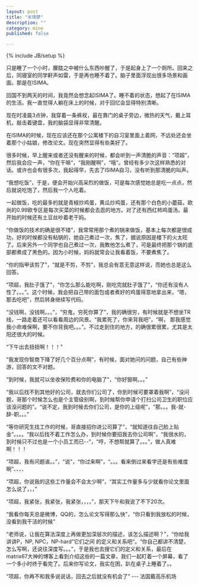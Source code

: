 ```yaml
---
layout: post
title: "半场梦"
description: ""
category: mine
published: false

---
```

{% include JB/setup %}

只是睡了一个小时，朦胧之中被什么东西吵醒了，于是起身上了一个厕所。回来之后，同寝室的同学鼾声如雷，于是再也睡不着了。脑子里面浮现出很多场景和画面。那是在ISIMA。

回国不到两天的时间，我竟然会想念起ISIMA了。睡不着的状态，想起了在ISIMA的生活。我一直觉得人躺在床上的时候，对于回忆会显得特别清晰。

现在时凌晨3点钟，我穿着一条裤衩，最在靠门的桌子旁边，微热的天气，戴上耳机，敲击着键盘，我的脑袋显得非常清醒。

在ISIMA的时候，现在应该还在那个公寓楼下的自习室里面上着网，不远处还会坐着那个小姑娘，修改论文。现在突然显得有些美好了。

很多时候，早上醒来或者还没有醒来的时候，都会听到一声清脆的声音：“项超”，然后我会应一声，“你在干嘛“，“我刚醒啊”，“哦”。曾经有多少次这样熟悉的对话。或许也会有很多次，我起得早，先去了ISIMA自习，没有听到那清脆的叫声。

“我想吃饭”，于是，便会开始兴高采烈的做饭，可是每次感觉她总是吃一点点，然后就说吃饱了，然后我一个人吃着。

一起做饭，吃的最多的就是青椒炒鸡蛋，黄瓜炒鸡蛋，还有那个白色的小蘑菇，欧尚的0.99欧专区是每次买菜的时候都会去逛的地方。对了还有西红柿鸡蛋汤。最开始的时候还有土豆丝吵着老干妈。

“你做饭的技术的确是很不错”，我常常用那个煮的锅来做饭，基本上每次都是很成功，好的时候都没有粘锅的，她自己煮过一次，焦了，据说原因是楼下的火太旺了。后来另外一个同学也自己煮过一次，我教他怎么煮了，可是最终把那个锅的底部都煮成了黑色的。因为小时候，妈妈就常会让我看着饭，不要煮焦了。

“你的指甲该剪了”，“就是不剪，不剪”，我总会有意无意这样说，而她也总是这么回答。

“项超，我肚子饿了”，“你怎么那么能吃啊，刚吃完就肚子饿了”，“你还有没有人性了。。。”。这个时候，我会把自己带的面包或者煮好的鸡蛋得意地拿出来，“嗯，那去吃吧”，然后转身继续写代码。

“没钱啊，没钱啊。。。”，“穷鬼，穷死你算了”，我的确很穷，有时候就是不想坐TR线，一路走着还可以看看周边的风景。“我累死了，你来背我吧”，“啊， 那我感觉我小命难保啊，要不你背我吧。。。”。不过走到住的地方，的确很累很累，尤其是太阳还很大的时候。

“下午出去扭扭啊！！！”

“我发现你智商下降了好几个百分点啊”，有时候，面对她问的问题，自己有些神游，回答的文不对题。

“到时候，我就可以坐收保险费和你的电脑了”，“你好狠啊。。。”

“我以后找不到其他好的公司，就去你们公司了，你到时候可要罩着我啊”，“没问题，哥那个时候怎么也是个主管级别啊，到时候帮你申请个打扫公司卫生的职位应该没问题的”。“说不定，我到时候去你们公司，是你的上级呢”，“那。。。我-就-辞-职。。。”

“等你研究生找工作的时候，哥直接招你进公司算了”，“就知道往自己脸上贴金”。。。。“我以后找不着工作怎么办，到时候你要招我去你公司啊”，“我很水的，到时候只不过也是一个小员工而已--”，“哼，不想帮就算了。。。”，做人真难啊！！！

“项超，我有问题诶。。”，“说”，“你过来啊”，“。。。看来倒过来看字还是有些难度啊”、、、、

“项超，你说我的这些工作量会不会太少啊”，“其实工作量多与少就看你论文里面怎么说了，，，”

“项超，我紧张，我紧张，我紧张，，，，”，那天下午和我说了不下20次。

“我看你每天总是微博，QQ的，怎么论文写得那么快”，“你只看到我放松的时候，没看到我干活的时候”

“老师说，让我在算法深度上再做更加深层次的描述，该怎么描述啊？”，“你给我讲讲P，NP, NPC，NP-hard”它们之间
的定义和关系吧“。“你自己都讲不清楚，怎么写啊，还说往深度写。。。”，于是我也去搜它们的定义和关系，最后在matrix67大神的博客上看到介绍这些的一篇文章，我们一起盯着一个屏幕，看了一个多小时终于看完了。后来你写论文，我实在困，趴在桌子上睡着了。。

“项超，你再不和我多说说话，回去之后就没有机会了” --- 法国戴高乐机场

